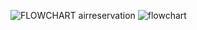 ![FLOWCHART airreservation](https://user-images.githubusercontent.com/101386824/161398838-72f13456-5bdd-4705-847e-dd7308af28be.jpg)
![flowchart](https://user-images.githubusercontent.com/101386824/161398852-f4b324d7-6ff5-452c-8ba9-d72de54a8633.png)
